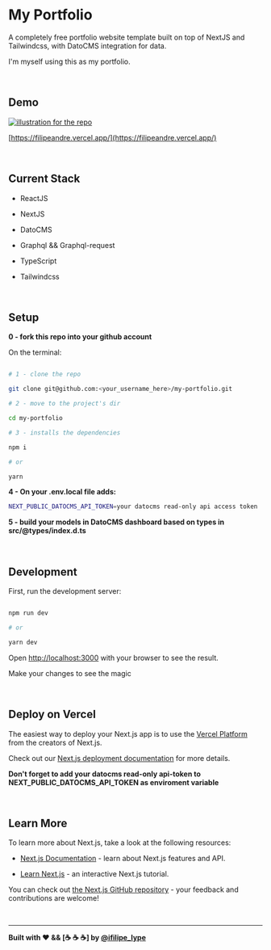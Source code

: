 # My Portfolio

A completely free portfolio website template built on top of NextJS and Tailwindcss, with DatoCMS integration for data.

I'm myself using this as my portfolio.

<br/>

## Demo

[![illustration for the repo](https://res.cloudinary.com/dvjnagd3i/image/upload/v1625656578/portfolio_assets/projects/Optimized-Screenshot_2021-07-07_at_12-13-52_Filipe_Andr%C3%A9_Lype_u1cdvm.jpg)](https://filipeandre.vercel.app/)

[https://filipeandre.vercel.app/](https://filipeandre.vercel.app/)

<br/>

## Current Stack

- ReactJS

- NextJS

- DatoCMS

- Graphql && Graphql-request

- TypeScript

- Tailwindcss

<br/>

## Setup

**0 - fork this repo into your github account**

On the terminal:

```bash

# 1 - clone the repo

git clone git@github.com:<your_username_here>/my-portfolio.git

# 2 - move to the project's dir

cd my-portfolio

# 3 - installs the dependencies

npm i

# or

yarn

```

**4 - On your .env.local file adds:**

```bash
NEXT_PUBLIC_DATOCMS_API_TOKEN=your datocms read-only api access token
```

**5 - build your models in DatoCMS dashboard based on types in src/@types/index.d.ts**

<br/>

## Development

First, run the development server:

```bash

npm run dev

# or

yarn dev

```

Open [http://localhost:3000](http://localhost:3000) with your browser to see the result.

Make your changes to see the magic

<br/>

## Deploy on Vercel

The easiest way to deploy your Next.js app is to use the [Vercel Platform](https://vercel.com/new?utm_medium=default-template&filter=next.js&utm_source=create-next-app&utm_campaign=create-next-app-readme) from the creators of Next.js.

Check out our [Next.js deployment documentation](https://nextjs.org/docs/deployment) for more details.

**Don't forget to add your datocms read-only api-token to NEXT_PUBLIC_DATOCMS_API_TOKEN as enviroment variable**

<br/>

## Learn More

To learn more about Next.js, take a look at the following resources:

- [Next.js Documentation](https://nextjs.org/docs) - learn about Next.js features and API.

- [Learn Next.js](https://nextjs.org/learn) - an interactive Next.js tutorial.

You can check out [the Next.js GitHub repository](https://github.com/vercel/next.js/) - your feedback and contributions are welcome!

<br>
<hr>

**Built with :heart: && [:coffee: :coffee: :coffee:] by [@ifilipe_lype](https://twitter.com/ifilipe_lype)**

